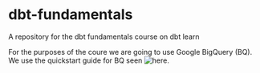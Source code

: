 # dbt-fundamentals
A repository for the dbt fundamentals course on dbt learn 

For the purposes of the coure we are going to use Google BigQuery (BQ). We use the quickstart guide for BQ seen ![here](https://docs.getdbt.com/guides/bigquery?step=1). 
